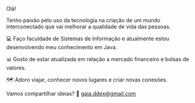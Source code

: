Olá!

Tenho paixão pelo uso da tecnologia na criação de um mundo interconectado que vai melhorar a qualidade de vida das pessoas. 

💻 Faço faculdade de Sistemas de Informação e atualmente estou desenvolvendo meu conhecimento em Java.

📊 Gosto de estar atualizada em relação a mercado financeiro e bolsas de valores.

🗺️ Adoro viajar, conhecer novos lugares e criar novas conexões.

Vamos compartilhar ideias?
📩 gaia.ddex@gmail.com

